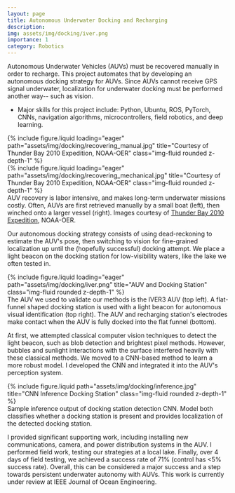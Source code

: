 ```yaml
---
layout: page
title: Autonomous Underwater Docking and Recharging
description:
img: assets/img/docking/iver.png
importance: 1
category: Robotics
---
```


Autonomous Underwater Vehicles (AUVs) must be recovered manually in order to recharge. This project automates that by developing an autonomous docking strategy for AUVs. Since AUVs cannot receive GPS signal underwater, localization for underwater docking must be performed another way-- such as vision.

- Major skills for this project include: Python, Ubuntu, ROS, PyTorch, CNNs, navigation algorithms, microcontrollers, field robotics, and deep learning.

<div class="row justify-content-around">
    <div class="col-sm mt-3 mt-md-0">
        {% include figure.liquid loading="eager" path="assets/img/docking/recovering_manual.jpg" title="Courtesy of Thunder Bay 2010 Expedition, NOAA-OER" class="img-fluid rounded z-depth-1" %}
    </div>
    <div class="col-sm mt-3 mt-md-0">
        {% include figure.liquid loading="eager" path="assets/img/docking/recovering_mechanical.jpg" title="Courtesy of Thunder Bay 2010 Expedition, NOAA-OER" class="img-fluid rounded z-depth-1" %}
    </div>
</div>
<div class="caption">
    AUV recovery is labor intensive, and makes long-term underwater missions costly. Often, AUVs are first retrieved manually by a small boat (left), then winched onto a larger vessel (right). Images courtesy of <a href="https://oceanexplorer.noaa.gov/explorations/10thunderbay/background/recovering/recovering.html" target="_blank">Thunder Bay 2010 Expedition</a>, NOAA-OER.
</div>

Our autonomous docking strategy consists of using dead-reckoning to estimate the AUV's pose, then switching to vision for fine-grained localization up until the (hopefully successful) docking attempt. We place a light beacon on the docking station for low-visibility waters, like the lake we often tested in.

<div class="row">
    <div class="col-sm mt-3 mt-md-0">
        {% include figure.liquid loading="eager" path="assets/img/docking/iver.png" title="AUV and Docking Station" class="img-fluid rounded z-depth-1" %}
    </div>
</div>
<div class="caption">
    The AUV we used to validate our methods is the IVER3 AUV (top left). A flat-funnel shaped docking station is used with a light beacon for autonomous visual identification (top right). The AUV and recharging station's electrodes make contact when the AUV is fully docked into the flat funnel (bottom).
</div>

At first, we attempted classical computer vision techniques to detect the light beacon, such as blob detection and brightest pixel methods. However, bubbles and sunlight interactions with the surface interfered heavily with these classical methods. We moved to a CNN-based method to learn a more robust model. I developed the CNN and integrated it into the AUV's perception system.

<div class="row justify-content-sm-center">
    <div class="col-sm-8 mt-3 mt-md-0">
        {% include figure.liquid path="assets/img/docking/inference.jpg" title="CNN Inference Docking Station" class="img-fluid rounded z-depth-1" %}
    </div>
</div>
<div class="caption">
    Sample inference output of docking station detection CNN. Model both classifies whether a docking station is present and provides localization of the detected docking station.
</div>

I provided significant supporting work, including installing new communications, camera, and power distribution systems in the AUV. I performed field work, testing our strategies at a local lake. Finally, over 4 days of field testing, we achieved a success rate of 71% (control has <5% success rate). Overall, this can be considered a major success and a step towards persistent underwater autonomy with AUVs. This work is currently under review at IEEE Journal of Ocean Engineering.